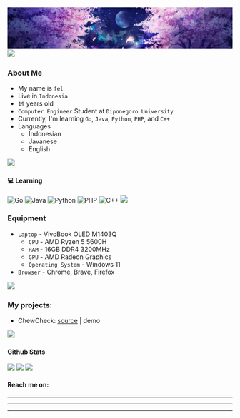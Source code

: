 <img src="./generated-profile.png">

<img src="https://user-images.githubusercontent.com/73097560/115834477-dbab4500-a447-11eb-908a-139a6edaec5c.gif">

### About Me
- My name is `fel`
- Live in `Indonesia`
- `19` years old
- `Computer Engineer` Student at `Diponegoro University`
- Currently, I'm learning `Go`, `Java`, `Python`, `PHP`, and `C++`
- Languages
  - Indonesian
  - Javanese
  - English
<img src="https://user-images.githubusercontent.com/73097560/115834477-dbab4500-a447-11eb-908a-139a6edaec5c.gif">

#### :computer: Learning
![Go](https://img.shields.io/badge/go-%2300ADD8.svg?style=for-the-badge&logo=go&color=white)
![Java](https://img.shields.io/badge/Java-ED8B00?style=for-the-badge&logo=openjdk&logoColor=white)
![Python](https://img.shields.io/badge/python-3670A0?style=for-the-badge&logo=python&logoColor=ffdd54)
![PHP](https://img.shields.io/badge/php-%234F5B93?style=for-the-badge&logo=php)
![C++](https://img.shields.io/badge/C++-00599C?style=flat-square&logo=C%2B%2B&logoColor=white)
<img src="https://user-images.githubusercontent.com/73097560/115834477-dbab4500-a447-11eb-908a-139a6edaec5c.gif">

### Equipment 
- `Laptop` - VivoBook OLED M1403Q
  - `CPU` - AMD Ryzen 5 5600H
  - `RAM` - 16GB DDR4 3200MHz
  - `GPU` - AMD Radeon Graphics
  - `Operating System` - Windows 11
- `Browser` - Chrome, Brave, Firefox 
<img src="https://user-images.githubusercontent.com/73097560/115834477-dbab4500-a447-11eb-908a-139a6edaec5c.gif">

### My projects:
- ChewCheck: <a href = "https://github.com/nekorionebula/chewcheck">source</a> | demo
<img src="https://user-images.githubusercontent.com/73097560/115834477-dbab4500-a447-11eb-908a-139a6edaec5c.gif">

#### Github Stats
<img src="https://bad-apple-github-readme.vercel.app/api?show_bg=1&username=nekorionebula">
<img src="https://github-profile-trophy.vercel.app/?username=nekorionebula">
<img src="https://user-images.githubusercontent.com/73097560/115834477-dbab4500-a447-11eb-908a-139a6edaec5c.gif">

#### Reach me on:
----
----
----
